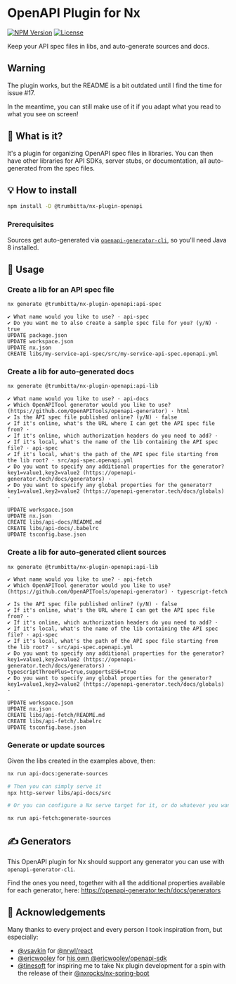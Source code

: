 # OpenAPI Plugin for Nx

[![NPM Version](https://badge.fury.io/js/%40trumbitta%2Fnx-plugin-openapi.svg)](https://www.npmjs.com/@trumbitta/nx-plugin-openapi)
[![License](https://img.shields.io/npm/l/@trumbitta/nx-plugin-openapi)]()

Keep your API spec files in libs, and auto-generate sources and docs.

## Warning

The plugin works, but the README is a bit outdated until I find the time for issue #17.

In the meantime, you can still make use of it if you adapt what you read to what you see on screen!

## 🧐 What is it?

It's a plugin for organizing OpenAPI spec files in libraries. You can then have other libraries for API SDKs, server stubs, or documentation, all auto-generated from the spec files.

## 💡 How to install

```sh
npm install -D @trumbitta/nx-plugin-openapi
```

### Prerequisites

Sources get auto-generated via [`openapi-generator-cli`](https://github.com/OpenAPITools/openapi-generator-cli), so you'll need Java 8 installed.

## 🧰 Usage

### Create a lib for an API spec file

```sh
nx generate @trumbitta/nx-plugin-openapi:api-spec
```

```
✔ What name would you like to use? · api-spec
✔ Do you want me to also create a sample spec file for you? (y/N) · true
UPDATE package.json
UPDATE workspace.json
UPDATE nx.json
CREATE libs/my-service-api-spec/src/my-service-api-spec.openapi.yml
```

### Create a lib for auto-generated docs

```sh
nx generate @trumbitta/nx-plugin-openapi:api-lib
```

```
✔ What name would you like to use? · api-docs
✔ Which OpenAPITool generator would you like to use? (https://github.com/OpenAPITools/openapi-generator) · html
✔ Is the API spec file published online? (y/N) · false
✔ If it's online, what's the URL where I can get the API spec file from? · 
✔ If it's online, which authorization headers do you need to add? · 
✔ If it's local, what's the name of the lib containing the API spec file? · api-spec
✔ If it's local, what's the path of the API spec file starting from the lib root? · src/api-spec.openapi.yml
✔ Do you want to specify any additional properties for the generator? key1=value1,key2=value2 (https://openapi-generator.tech/docs/generators) · 
✔ Do you want to specify any global properties for the generator? key1=value1,key2=value2 (https://openapi-generator.tech/docs/globals) · 

UPDATE workspace.json
UPDATE nx.json
CREATE libs/api-docs/README.md
CREATE libs/api-docs/.babelrc
UPDATE tsconfig.base.json
```

### Create a lib for auto-generated client sources

```sh
nx generate @trumbitta/nx-plugin-openapi:api-lib
```

```
✔ What name would you like to use? · api-fetch
✔ Which OpenAPITool generator would you like to use? (https://github.com/OpenAPITools/openapi-generator) · typescript-fetch

✔ Is the API spec file published online? (y/N) · false
✔ If it's online, what's the URL where I can get the API spec file from? · 
✔ If it's online, which authorization headers do you need to add? · 
✔ If it's local, what's the name of the lib containing the API spec file? · api-spec
✔ If it's local, what's the path of the API spec file starting from the lib root? · src/api-spec.openapi.yml
✔ Do you want to specify any additional properties for the generator? key1=value1,key2=value2 (https://openapi-generator.tech/docs/generators) · typescriptThreePlus=true,supportsES6=true
✔ Do you want to specify any global properties for the generator? key1=value1,key2=value2 (https://openapi-generator.tech/docs/globals) · 

UPDATE workspace.json
UPDATE nx.json
CREATE libs/api-fetch/README.md
CREATE libs/api-fetch/.babelrc
UPDATE tsconfig.base.json
```

### Generate or update sources

Given the libs created in the examples above, then:

```sh
nx run api-docs:generate-sources

# Then you can simply serve it
npx http-server libs/api-docs/src

# Or you can configure a Nx serve target for it, or do whatever you want
```

```sh
nx run api-fetch:generate-sources
```

## ✍️ Generators

This OpenAPI plugin for Nx should support any generator you can use with `openapi-generator-cli`.

Find the ones you need, together with all the additional properties available for each generator, here: https://openapi-generator.tech/docs/generators

## 🙏 Acknowledgements

Many thanks to every project and every person I took inspiration from, but especially:

- [@vsavkin](https://github.com/vsavkin) for [@nrwl/react](https://github.com/nrwl/nx/tree/master/packages/react)
- [@ericwooley](https://github.com/ericwooley) for [his own @ericwooley/openapi-sdk](https://github.com/ericwooley/openapi-sdk)
- [@tinesoft](https://github.com/tinesoft) for inspiring me to take Nx plugin development for a spin with the release of their [@nxrocks/nx-spring-boot](https://github.com/tinesoft/nxrocks)
